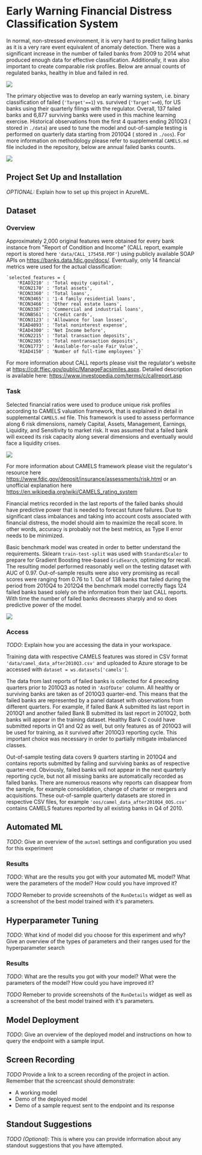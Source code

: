 # Early Warning Financial Distress Classification System

In normal, non-stressed environment, it is very hard to predict failing banks as it is a very rare event equivalent of anomaly detection. There was a significant increase in the number of failed banks from 2009 to 2014 what produced enough data for effective classification. Additionally, it was also important to create comparable risk profiles. Below are annual counts of regulated banks, healthy in blue and failed in red.

![](https://github.com/allaccountstaken/automl_v_hyperdrive/blob/main/plots/all_banks.png) 

The primary objective was to develop an early warning system, i.e. binary classification of failed (`'Target'==1`) vs. survived (`'Target'==0`), for US banks using their quarterly filings with the regulator. Overall, 137 failed banks and 6,877 surviving banks were used in this machine learning exercise. Historical observations from the first 4 quarters ending 2010Q3 ( stored in `./data`) are used to tune the model and out-of-sample testing is performed on quarterly data starting from 2010Q4 ( stored in `./oos`).  For more information on methodology please refer to supplemental `CAMELS.md` file included in the repository, below are annual failed banks counts.

![](https://github.com/allaccountstaken/automl_v_hyperdrive/blob/main/plots/failed_banks.png)

## Project Set Up and Installation
*OPTIONAL:* Explain how to set up this project in AzureML.

## Dataset

### Overview

Approximately 2,000 original features were obtained for every bank instance from "Report of Condition and Income" (CALL report, example report is stored here `'data/CALL_175458.PDF'`) using publicly available SOAP APIs on https://banks.data.fdic.gov/docs/. Eventually, only 14 financial metrics were used for the actual classification:


    `selected_features = {
        'RIAD3210' : 'Total equity capital', 
        'RCON2170' : 'Total assets', 
        'RCON3360' : 'Total loans', 
        'RCON3465' : '1-4 family residential loans', 
        'RCON3466' : 'Other real estate loans', 
        'RCON3387' : 'Commercial and industrial loans',
        'RCONB561' : 'Credit cards', 
        'RCON3123' : 'Allowance for loan losses',
        'RIAD4093' : 'Total noninterest expense', 
        'RIAD4300' : 'Net Income before',
        'RCON2215' : 'Total transaction deposits', 
        'RCON2385' : 'Total nontransaction deposits', 
        'RCON1773' : 'Available-for-sale Fair Value',
        'RIAD4150' : 'Number of full-time employees' }`

For more information about CALL reports please visit the regulator's website at https://cdr.ffiec.gov/public/ManageFacsimiles.aspx. Detailed description is available here: https://www.investopedia.com/terms/c/callreport.asp

### Task

Selected financial ratios were used to produce unique risk profiles according to CAMELS valuation framework, that is explained in detail in supplemental `CAMELS.md` file. This framework is used to assess performance along 6 risk dimensions, namely Capital, Assets, Management, Earnings, Liquidity, and Sensitivity to market risk. It was assumed that a failed bank will exceed its risk capacity along several dimensions and eventually would face a liquidity crises. 

![](https://github.com/allaccountstaken/automl_v_hyperdrive/blob/main/plots/single_CAMELS.png)

For more information about CAMELS framework please visit the regulator's resource here https://www.fdic.gov/deposit/insurance/assessments/risk.html or an unofficial explanation here https://en.wikipedia.org/wiki/CAMELS_rating_system

Financial metrics recorded in the last reports of the failed banks should have predictive power that is needed to forecast future failures. Due to significant class imbalances and taking into account costs associated with financial distress, the model should aim to maximize the recall score. In other words, accuracy is probably not the best metrics, as Type II error needs to be minimized.

Basic benchmark model was created in order to better understand the requirements. Sklearn `train-test-split` was used with `StandardScaler` to prepare for Gradient Boosting tree-based `GridSearch`, optimizing for recall. The resulting model performed reasonably well on the testing dataset with AUC of 0.97. Out-of-sample results were also very promising as recall scores  were ranging from 0.76 to 1. Out of 138 banks that failed during the period from 2010Q4 to 2012Q4 the benchmark model correctly flags 124 failed banks based solely on the information from their last CALL reports. With time the number of failed banks decreases sharply and so does predictive power of the model.

![](https://github.com/allaccountstaken/automl_v_hyperdrive/blob/main/plots/oos_GBM.png)

### Access
*TODO*: Explain how you are accessing the data in your workspace.

Training data with respective CAMELS features was stored in CSV format `'data/camel_data_after2010Q3.csv'` and uploaded to Azure storage to be accessed with `dataset = ws.datasets['camels']`. 

The data from last reports of failed banks is collected for 4 preceding quarters prior to 2010Q3 as noted in `'AsOfDate'` column. All healthy or surviving banks are taken as of 2010Q3 quarter-end. This means that the failed banks are represented by a panel dataset with observations from different quarters. For example, if failed Bank A submitted its last report in 2010Q1 and another failed Bank B submitted its last report in 2010Q2, both banks will appear in the training dataset. Healthy Bank C could have submitted reports in Q1 and Q2 as well, but only features as of 2010Q3 will be used for training, as it survived after 2010Q3 reporting cycle. This important choice was necessary in order to partially mitigate imbalanced classes.

Out-of-sample testing data covers 9 quarters starting in 2010Q4 and contains reports submitted by failing and surviving banks as of respective quarter-end. Obviously, failed banks will not appear in the next quarterly reporting cycle, but not all missing banks are automatically recorded as failed banks. There are numerous reasons why reports can disappear from the sample, for example consolidation, change of charter or mergers and acquisitions. These out-of-sample quarterly datasets are stored in respective CSV files, for example `'oos/camel_data_after2010Q4_OOS.csv'` contains CAMELS features reported by all existing banks in Q4 of 2010.

 

## Automated ML
*TODO*: Give an overview of the `automl` settings and configuration you used for this experiment

### Results
*TODO*: What are the results you got with your automated ML model? What were the parameters of the model? How could you have improved it?

*TODO* Remeber to provide screenshots of the `RunDetails` widget as well as a screenshot of the best model trained with it's parameters.

## Hyperparameter Tuning
*TODO*: What kind of model did you choose for this experiment and why? Give an overview of the types of parameters and their ranges used for the hyperparameter search


### Results
*TODO*: What are the results you got with your model? What were the parameters of the model? How could you have improved it?

*TODO* Remeber to provide screenshots of the `RunDetails` widget as well as a screenshot of the best model trained with it's parameters.

## Model Deployment
*TODO*: Give an overview of the deployed model and instructions on how to query the endpoint with a sample input.

## Screen Recording
*TODO* Provide a link to a screen recording of the project in action. Remember that the screencast should demonstrate:
- A working model
- Demo of the deployed  model
- Demo of a sample request sent to the endpoint and its response

## Standout Suggestions
*TODO (Optional):* This is where you can provide information about any standout suggestions that you have attempted.
